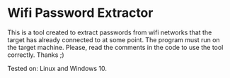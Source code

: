 # Wifi Password Extractor
This is a tool created to extract passwords from wifi networks that the target has already connected to at some point. 
The program must run on the target machine.
Please, read the comments in the code to use the tool correctly. Thanks ;)

Tested on: Linux and Windows 10.
